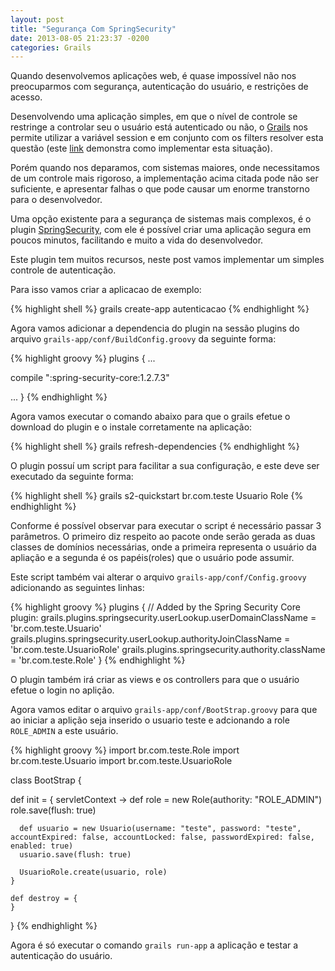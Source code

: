 ```yaml
---
layout: post
title: "Segurança Com SpringSecurity"
date: 2013-08-05 21:23:37 -0200
categories: Grails
---
```


Quando desenvolvemos aplicações web, é quase impossível não nos preocuparmos com segurança, autenticação do usuário,
e restrições de acesso.

Desenvolvendo uma aplicação simples, em que o nível de controle se restringe a controlar seu o usuário está autenticado ou não,
o [Grails][grails-site] nos permite utilizar a variável session e em conjunto com os filters resolver esta questão
(este [link][grails-filters] demonstra como implementar esta situação).

Porém quando nos deparamos, com sistemas maiores, onde necessitamos de um controle mais rigoroso, a implementação acima
citada pode não ser suficiente, e apresentar falhas o que pode causar um enorme transtorno para o desenvolvedor.

Uma opção existente para a segurança de sistemas mais complexos, é o plugin [SpringSecurity][grails-security], com ele
é possível criar uma aplicação segura em poucos minutos, facilitando e muito a vida do desenvolvedor.

Este plugin tem muitos recursos, neste post vamos implementar um simples controle de autenticação.

Para isso vamos criar a aplicacao de exemplo:

{% highlight shell %}
grails create-app autenticacao
{% endhighlight %}  

Agora vamos adicionar a dependencia do plugin na sessão plugins do arquivo `grails-app/conf/BuildConfig.groovy` da
seguinte forma:

{% highlight groovy %}
plugins {
  ...

  compile ":spring-security-core:1.2.7.3"

  ...
}
{% endhighlight %}  

Agora vamos executar o comando abaixo para que o grails efetue o download do plugin e o instale corretamente na aplicação:

{% highlight shell %}
grails refresh-dependencies
{% endhighlight %}

O plugin possuí um script para facilitar a sua configuração, e este deve ser executado da seguinte forma:

{% highlight shell %}
grails s2-quickstart br.com.teste Usuario Role
{% endhighlight %}

Conforme é possível observar para executar o script é necessário passar 3 parâmetros. O primeiro diz respeito ao pacote
onde serão gerada as duas classes de domínios necessárias, onde a primeira representa o usuário da apliação e a
segunda é os papéis(roles) que o usuário pode assumir.

Este script também vai alterar o arquivo `grails-app/conf/Config.groovy` adicionando as seguintes linhas:   

{% highlight groovy %}
plugins {
    // Added by the Spring Security Core plugin:
    grails.plugins.springsecurity.userLookup.userDomainClassName = 'br.com.teste.Usuario'
    grails.plugins.springsecurity.userLookup.authorityJoinClassName = 'br.com.teste.UsuarioRole'
    grails.plugins.springsecurity.authority.className = 'br.com.teste.Role'
}
{% endhighlight %}  

O plugin também irá criar as views e os controllers para que o usuário efetue o login no aplição.

Agora vamos editar o arquivo `grails-app/conf/BootStrap.groovy` para que ao iniciar a aplição seja inserido o usuario
teste e adcionando a role `ROLE_ADMIN` a este usuário.

{% highlight groovy %}
import br.com.teste.Role
import br.com.teste.Usuario
import br.com.teste.UsuarioRole

class BootStrap {

  def init = { servletContext ->
      def role = new Role(authority:  "ROLE_ADMIN")
      role.save(flush: true)

      def usuario = new Usuario(username: "teste", password: "teste", accountExpired: false, accountLocked: false, passwordExpired: false, enabled: true)
      usuario.save(flush: true)

      UsuarioRole.create(usuario, role)
    }

    def destroy = {
    }
}
{% endhighlight %}  

Agora é só executar o comando `grails run-app` a aplicação e testar a autenticação do usuário.


[grails-site]:https://grails.org/
[grails-filters]:http://www.itexto.net/devkico/?p=29
[grails-security]:http://grails.org/plugin/spring-security-core
